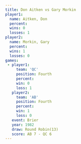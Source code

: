 ```yaml
---
title: Don Aitken vs Gary Morkin
player1:            
  name: Aitken, Don 
  percent:          
  wins: 0           
  losses: 1         
player2:            
  name: Morkin, Gary
  percent:          
  wins: 1           
  losses: 0         
games:
 - player1:          
     team: 'QC'      
     position: Fourth
     percent:        
     win: 0          
     loss: 1         
   player2:          
     team: 'AB'      
     position: Fourth
     percent:        
     win: 1          
     loss: 0         
   event: Brier         
   year: 1982           
   draw: Round Robin(13)
   score: AB 7 - QC 6   
---
```

